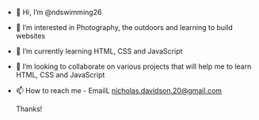- 👋 Hi, I’m @ndswimming26
- 👀 I’m interested in Photography, the outdoors and learning to build websites
- 🌱 I’m currently learning HTML, CSS and JavaScript 
- 💞️ I’m looking to collaborate on various projects that will help me to learn HTML, CSS and JavaScript 
- 📫 How to reach me - EmailL nicholas.davidson.20@gmail.com

     Thanks!

<!---
ndswimming92/ndswimming92 is a ✨ special ✨ repository because its `README.md` (this file) appears on your GitHub profile.
You can click the Preview link to take a look at your changes.
--->
